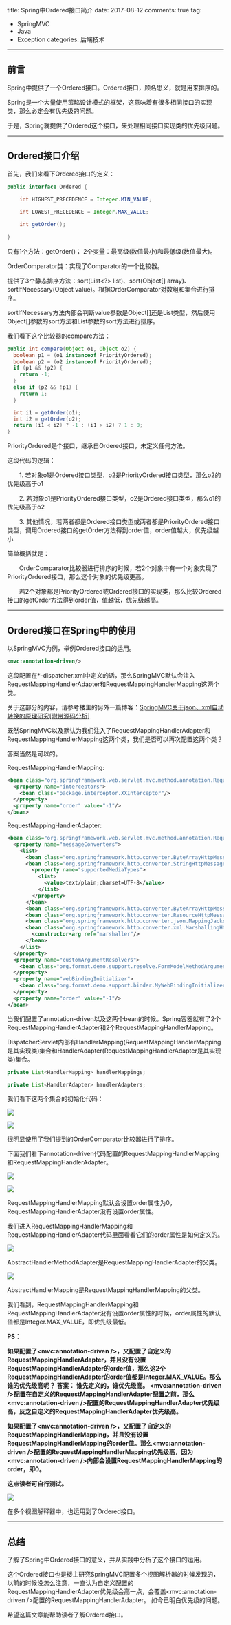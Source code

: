 title: Spring中Ordered接口简介
date: 2017-08-12
comments: true
tag:
 - SpringMVC
 - Java
 - Exception
categories: 后端技术

----
## 前言
Spring中提供了一个Ordered接口。Ordered接口，顾名思义，就是用来排序的。

Spring是一个大量使用策略设计模式的框架，这意味着有很多相同接口的实现类，那么必定会有优先级的问题。

于是，Spring就提供了Ordered这个接口，来处理相同接口实现类的优先级问题。
  
---
<!-- more -->

## Ordered接口介绍

首先，我们来看下Ordered接口的定义：

```Java
public interface Ordered {
  
    int HIGHEST_PRECEDENCE = Integer.MIN_VALUE;

    int LOWEST_PRECEDENCE = Integer.MAX_VALUE;

    int getOrder();
  
}
```

只有1个方法：getOrder()；  2个变量：最高级(数值最小)和最低级(数值最大)。

OrderComparator类：实现了Comparator的一个比较器。

提供了3个静态排序方法：sort(List<?> list)、sort(Object[] array)、sortIfNecessary(Object value)。根据OrderComparator对数组和集合进行排序。

sortIfNecessary方法内部会判断value参数是Object[]还是List类型，然后使用Object[]参数的sort方法和List参数的sort方法进行排序。

我们看下这个比较器的compare方法：

```Java
public int compare(Object o1, Object o2) {
  boolean p1 = (o1 instanceof PriorityOrdered);
  boolean p2 = (o2 instanceof PriorityOrdered);
  if (p1 && !p2) {
  	return -1;
  }
  else if (p2 && !p1) {
	return 1;
  }

  int i1 = getOrder(o1);
  int i2 = getOrder(o2);
  return (i1 < i2) ? -1 : (i1 > i2) ? 1 : 0;  
}
```

PriorityOrdered是个接口，继承自Ordered接口，未定义任何方法。

这段代码的逻辑：

　　1. 若对象o1是Ordered接口类型，o2是PriorityOrdered接口类型，那么o2的优先级高于o1

　　2. 若对象o1是PriorityOrdered接口类型，o2是Ordered接口类型，那么o1的优先级高于o2

　　3. 其他情况，若两者都是Ordered接口类型或两者都是PriorityOrdered接口类型，调用Ordered接口的getOrder方法得到order值，order值越大，优先级越小

简单概括就是：

　　OrderComparator比较器进行排序的时候，若2个对象中有一个对象实现了PriorityOrdered接口，那么这个对象的优先级更高。

　　若2个对象都是PriorityOrdered或Ordered接口的实现类，那么比较Ordered接口的getOrder方法得到order值，值越低，优先级越高。

---

## Ordered接口在Spring中的使用

以SpringMVC为例，举例Ordered接口的运用。

```xml
<mvc:annotation-driven/>
```

这段配置在*-dispatcher.xml中定义的话，那么SpringMVC默认会注入RequestMappingHandlerAdapter和RequestMappingHandlerMapping这两个类。

关于这部分的内容，请参考楼主的另外一篇博客：[SpringMVC关于json、xml自动转换的原理研究[附带源码分析]](https://blog.lyu3.com/SpringMVC%E5%85%B3%E4%BA%8Ejson%E3%80%81xml%E8%87%AA%E5%8A%A8%E8%BD%AC%E6%8D%A2%E7%9A%84%E5%8E%9F%E7%90%86%E7%A0%94%E7%A9%B6/)

既然SpringMVC以及默认为我们注入了RequestMappingHandlerAdapter和RequestMappingHandlerMapping这两个类，我们是否可以再次配置这两个类？

答案当然是可以的。

RequestMappingHandlerMapping:

```xml
<bean class="org.springframework.web.servlet.mvc.method.annotation.RequestMappingHandlerMapping">
  <property name="interceptors">
    <bean class="package.interceptor.XXInterceptor"/>
  </property>  
  <property name="order" value="-1"/>
</bean>
```

RequestMappingHandlerAdapter:

```xml
<bean class="org.springframework.web.servlet.mvc.method.annotation.RequestMappingHandlerAdapter">
  <property name="messageConverters">
    <list>
      <bean class="org.springframework.http.converter.ByteArrayHttpMessageConverter"/>
      <bean class="org.springframework.http.converter.StringHttpMessageConverter">
        <property name="supportedMediaTypes">
          <list>
            <value>text/plain;charset=UTF-8</value>
          </list>
        </property>
      </bean>
      <bean class="org.springframework.http.converter.ByteArrayHttpMessageConverter"/>
      <bean class="org.springframework.http.converter.ResourceHttpMessageConverter"/>
      <bean class="org.springframework.http.converter.json.MappingJackson2HttpMessageConverter"/>
      <bean class="org.springframework.http.converter.xml.MarshallingHttpMessageConverter">
        <constructor-arg ref="marshaller"/>
      </bean>
    </list>
  </property>  
  <property name="customArgumentResolvers">
    <bean class="org.format.demo.support.resolve.FormModelMethodArgumentResolver"/>
  </property>
  <property name="webBindingInitializer">
    <bean class="org.format.demo.support.binder.MyWebBindingInitializer"/>
  </property>
  <property name="order" value="-1"/>
</bean>
```

当我们配置了annotation-driven以及这两个bean的时候。Spring容器就有了2个RequestMappingHandlerAdapter和2个RequestMappingHandlerMapping。

DispatcherServlet内部有HandlerMapping(RequestMappingHandlerMapping是其实现类)集合和HandlerAdapter(RequestMappingHandlerAdapter是其实现类)集合。

```Java
private List<HandlerMapping> handlerMappings;

private List<HandlerAdapter> handlerAdapters;
```

我们看下这两个集合的初始化代码：

![](http://images.cnitblog.com/i/411512/201406/121027485617121.png)

![](http://images.cnitblog.com/i/411512/201406/121027561862559.png)

很明显使用了我们提到的OrderComparator比较器进行了排序。

下面我们看下annotation-driven代码配置的RequestMappingHandlerMapping和RequestMappingHandlerAdapter。

![](http://images.cnitblog.com/i/411512/201406/121030349837712.png)

![](http://images.cnitblog.com/i/411512/201406/121030450617732.png)

RequestMappingHandlerMapping默认会设置order属性为0，RequestMappingHandlerAdapter没有设置order属性。

我们进入RequestMappingHandlerMapping和RequestMappingHandlerAdapter代码里面看看它们的order属性是如何定义的。

![](http://images.cnitblog.com/i/411512/201406/121035287029879.png)

AbstractHandlerMethodAdapter是RequestMappingHandlerAdapter的父类。

![](http://images.cnitblog.com/i/411512/201406/121035334525562.png)

AbstractHandlerMapping是RequestMappingHandlerMapping的父类。

我们看到，RequestMappingHandlerMapping和RequestMappingHandlerAdapter没有设置order属性的时候，order属性的默认值都是Integer.MAX_VALUE，即优先级最低。 

**PS：**

**如果配置了<mvc:annotation-driven />，又配置了自定义的RequestMappingHandlerAdapter，并且没有设置RequestMappingHandlerAdapter的order值，那么这2个RequestMappingHandlerAdapter的order值都是Integer.MAX_VALUE。那么谁的优先级高呢？ 答案： 谁先定义的，谁优先级高。 <mvc:annotation-driven />配置在自定义的RequestMappingHandlerAdapter配置之前，那么<mvc:annotation-driven />配置的RequestMappingHandlerAdapter优先级高，反之自定义的RequestMappingHandlerAdapter优先级高。**

**如果配置了<mvc:annotation-driven />，又配置了自定义的RequestMappingHandlerMapping，并且没有设置RequestMappingHandlerMapping的order值。那么<mvc:annotation-driven />配置的RequestMappingHandlerMapping优先级高，因为<mvc:annotation-driven />内部会设置RequestMappingHandlerMapping的order，即0。**

**这点读者可自行测试。**

![](http://images.cnitblog.com/i/411512/201406/121056427494518.png)

在多个视图解释器中，也运用到了Ordered接口。

---

## 总结

了解了Spring中Ordered接口的意义，并从实践中分析了这个接口的运用。

这个Ordered接口也是楼主研究SpringMVC配置多个视图解析器的时候发现的，以前的时候没怎么注意，一直认为自定义配置的RequestMappingHandlerAdapter优先级会高一点，会覆盖<mvc:annotation-driven />配置的RequestMappingHandlerAdapter。 如今已明白优先级的问题。

希望这篇文章能帮助读者了解Ordered接口。
